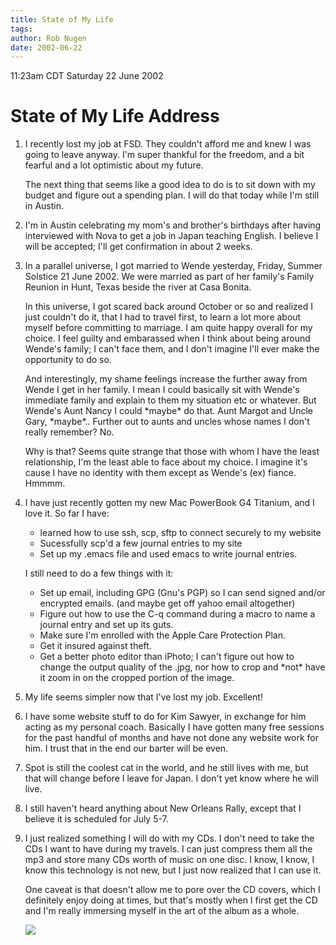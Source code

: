 ```yaml
---
title: State of My Life
tags: 
author: Rob Nugen
date: 2002-06-22
---
```


<p class=date>11:23am CDT Saturday 22 June 2002</p>

<h1>State of My Life Address</h1>

<ol><li><p>I recently lost my job at FSD.  They couldn't afford me and
knew I was going to leave anyway.  I'm super thankful for the freedom,
and a bit fearful and a lot optimistic about my future.</p>

<p>The next thing that seems like a good idea to do is to sit down
with my budget and figure out a spending plan.  I will do that today
while I'm still in Austin.</p></li>

<li><p>I'm in Austin celebrating my mom's and brother's birthdays
after having interviewed with Nova to get a job in Japan teaching
English.  I believe I will be accepted; I'll get confirmation in about
2 weeks.</p></li>

<li><p>In a parallel universe, I got married to Wende yesterday, Friday, Summer
Solstice 21 June 2002.  We were married as part of her family's Family
Reunion in Hunt, Texas beside the river at Casa Bonita.</p>

<p>In this universe, I got scared back around October or so and
realized I just couldn't do it, that I had to travel first, to learn a
lot more about myself before committing to marriage.  I am quite happy
overall for my choice.  I feel guilty and embarassed when I think
about being around Wende's family; I can't face them, and I don't
imagine I'll ever make the opportunity to do so.</p>

<p>And interestingly, my shame feelings increase the further away from
Wende I get in her family.  I mean I could basically sit with Wende's
immediate family and explain to them my situation etc or whatever.
But Wende's Aunt Nancy I could *maybe* do that.  Aunt Margot and Uncle
Gary, *maybe*..  Further out to aunts and uncles whose names I don't
really remember?  No.</p>

<p>Why is that?  Seems quite strange that those with whom I have the
least relationship, I'm the least able to face about my choice.  I
imagine it's cause I have no identity with them except as Wende's (ex)
fiance.  Hmmmm.</p></li>

<li><p>I have just recently gotten my new Mac PowerBook G4 Titanium,
and I love it.  So far I have:
<ul><li>learned how to use ssh, scp, sftp to connect securely to my website</li>
<li>Sucessfully scp'd a few journal entries to my site</li>
<li>Set up my .emacs file and used emacs to write journal
entries.</li></ul></p>

<p>I still need to do a few things with it:

<ul><li>Set up email, including GPG (Gnu's PGP) so I can send signed
and/or encrypted emails. (and maybe get off yahoo email altogether)</li>
<li>Figure out how to use the C-q command during a macro to name a
journal entry and set up its guts.</li>
<li>Make sure I'm enrolled with the Apple Care Protection Plan.</li>
<li>Get it insured against theft.</li>
<li>Get a better photo editor than iPhoto; I can't figure out how to
change the output quality of the .jpg, nor how to crop and *not* have
it zoom in on the cropped portion of the image.</li></ul></p></li>

<li><p>My life seems simpler now that I've lost my job.  Excellent!</p></li>

<li><p>I have some website stuff to do for Kim Sawyer, in exchange for
him acting as my personal coach.  Basically I have gotten many free
sessions for the past handful of months and have not done any website
work for him.  I trust that in the end our barter will be even.</p></li>

<li><p>Spot is still the coolest cat in the world, and he still lives
with me, but that will change before I leave for Japan.  I don't yet
know where he will live.</p></li>

<li><p>I still haven't heard anything about New Orleans Rally, except
that I believe it is scheduled for July 5-7.</p></li>

<li><p>I just realized something I will do with my CDs.  I don't need
to take the CDs I want to have during my travels.  I can just compress
them all the mp3 and store many CDs worth of music on one disc.  I
know, I know, I know this technology is not new, but I just now
realized that I can use it.</p>

<p>One caveat is that doesn't allow me to
pore over the CD covers, which I definitely enjoy doing at times, but
that's mostly when I first get the CD and I'm really immersing myself
in the art of the album as a whole.</p></li>

<p><img src="/images/rob/wL-ROB.gif"/></p>



